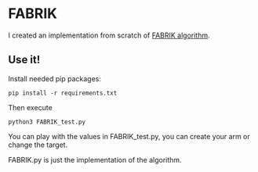 # FABRIK
I created an implementation from scratch of [FABRIK algorithm](http://andreasaristidou.com/FABRIK.html).

## Use it!
Install needed pip packages:
```
pip install -r requirements.txt
```

Then execute 
```
python3 FABRIK_test.py 
```
You can play with the values in FABRIK_test.py, you can create your arm or change the target.

FABRIK.py is just the implementation of the algorithm.